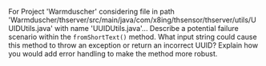 For Project 'Warmduscher' considering file in path 'Warmduscher/thserver/src/main/java/com/x8ing/thsensor/thserver/utils/UUIDUtils.java' with name 'UUIDUtils.java'... 
Describe a potential failure scenario within the `fromShortText()` method. What input string could cause this method to throw an exception or return an incorrect UUID? Explain how you would add error handling to make the method more robust.